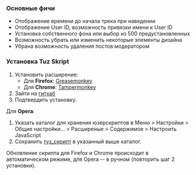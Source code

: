 ### Основные фичи

* Отображение времени до начала трека при наведении
* Отображение User ID, возможность привязки имени к User ID
* Установка собственного фона или выбор из 500 предустановленных
* Возможность убрать или изменить некоторые элементы дизайна
* Убрана возможность удаления постов модератором

### Установка Tuz Skript

1. Установить расширение:
    * Для **Firefox**: <a href="https://addons.mozilla.org/ru/firefox/addon/greasemonkey/">Greasemonkey</a>
    * Для **Chrome**: <a href="https://chrome.google.com/webstore/detail/tampermonkey/dhdgffkkebhmkfjojejmpbldmpobfkfo">Tampermonkey</a>
2. Зайти на <a href="https://github.com/Anon1234/Tuz_Skript/raw/master/Tuz_Skript.user.js">гитхаб</a>
3. Подтвердить установку.

Для **Opera**:
1. Указать каталог для хранения юзерскриптов в Меню > Настройки > Общие настройки... > Расширеные > Содержимое > Настроить JavaScript
2. Сохранить <a href="https://github.com/Anon1234/Tuz_Skript/raw/master/Tuz_Skript.user.js">туз_скрипт</a> в указанный выше каталог.

Обновление скрипта для Firefox и Chrome происходит в автоматическом режиме, для Opera -- в ручном (повторить шаг 2 установки).
